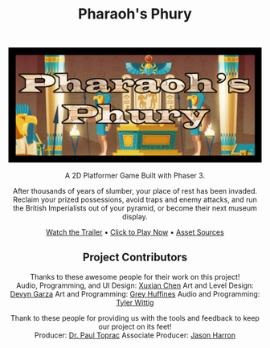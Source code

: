 <!-- Page Title -->
<h1 align="center"> Pharaoh's Phury </h1> <br>

<!-- Title Image -->
<p align="center">
  <img border="0" alt="Pharaoh's Phury - Title Card" src="/assets/images/menuCropped.png">
</p>

<!-- Game Description -->
<p align="center">
  A 2D Platformer Game Built with Phaser 3.
</p>

<p align="center">
  After thousands of years of slumber, your place of rest has been invaded. Reclaim your prized possessions, avoid traps and enemy attacks, and run the British Imperialists out of your pyramid, or become their next museum display.
</p>

<!-- Links - Trailer, Play Game, Sources -->
<p align="center">
  <a href="https://youtu.be/IQX4wJzflHA">Watch the Trailer</a>
  •
  <a href="https://twit96.github.io/PharaohsPhury_Phaser3/">Click to Play Now</a>
  •
  <a href="./sources.md">Asset Sources</a>
</p>

<!-- Links - Contributors -->
<h2 align="center"> Project Contributors</h2>


<p align="center">
  Thanks to these awesome people for their work on this project!<br />
  Audio, Programming, and UI Design: <a href="https://www.linkedin.com/in/xuxian-chen-81b648b5/">Xuxian Chen</a>
 Art and Level Design: <a href="https://www.linkedin.com/in/devyn-garza-858541160/">Devyn Garza</a>
 Art and Programming: <a href="https://www.linkedin.com/in/grey-huffines-45364a137/">Grey Huffines</a>
 Audio and Programming: <a href="https://www.linkedin.com/in/tylerwittig/">Tyler Wittig</a>
</p>

<p align="center">
  Thank to these people for providing us with the tools and feedback to keep our project on its feet!<br />
 Producer: <a href="https://www.linkedin.com/in/paultoprac/">Dr. Paul Toprac</a>
 Associate Producer: <a href="https://www.linkedin.com/in/jason-harron-a5ba06b/">Jason Harron</a>
</p>
